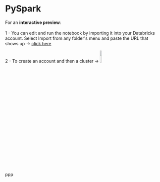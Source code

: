 # PySpark
For an **interactive preview**:<br><br>
1 - You can edit and run the notebook by importing it into your Databricks account. Select Import from any folder's menu and paste the URL that shows up → [click here](https://databricks-prod-cloudfront.cloud.databricks.com/public/4027ec902e239c93eaaa8714f173bcfc/1199654668581148/4023091891084761/7048844156867682/latest.html)

2 - To create an account and then a cluster → [<img src="https://go.granicus.com/rs/231-DWB-776/images/databricks.png" width="10%">](https://databricks.com/)</br>
ppp
